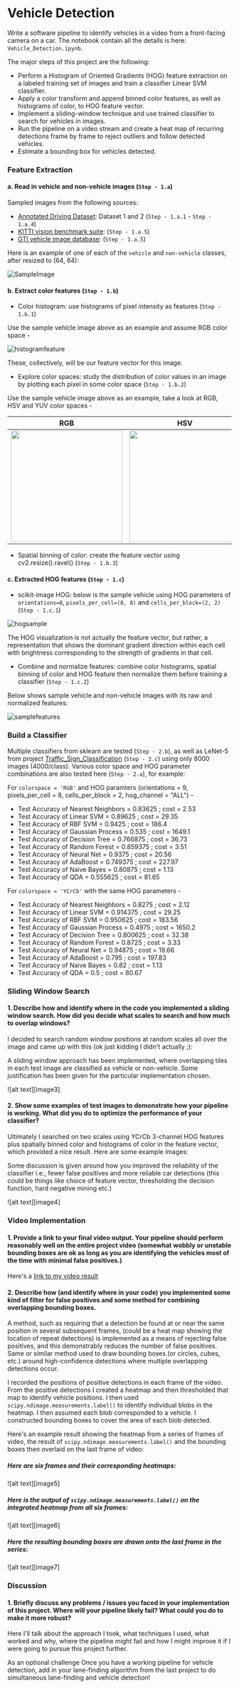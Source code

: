 # Vehicle Detection

Write a software pipeline to identify vehicles in a video from a front-facing camera on a car. The notebook contain all the details is here: `Vehicle_Detection.ipynb`.

The major steps of this project are the following:

* Perform a Histogram of Oriented Gradients (HOG) feature extraction on a labeled training set of images and train a classifier Linear SVM classifier.
* Apply a color transform and append binned color features, as well as histograms of color, to HOG feature vector. 
* Implement a sliding-window technique and use trained classifier to search for vehicles in images.
* Run the pipeline on a video stream and create a heat map of recurring detections frame by frame to reject outliers and follow detected vehicles.
* Estimate a bounding box for vehicles detected.


### Feature Extraction

#### a. Read in vehicle and non-vehicle images (`Step - 1.a`)

Sampled images from the following sources: 
* [Annotated Driving Dataset](https://github.com/udacity/self-driving-car/tree/master/annotations): Dataset 1 and 2 (`Step - 1.a.1` - `Step - 1.a.4`)
* [KITTI vision benchmark suite](http://www.cvlibs.net/datasets/kitti/): (`Step - 1.a.5`)
* [GTI vehicle image database](http://www.gti.ssr.upm.es/data/Vehicle_database.html): (`Step - 1.a.5`)

Here is an example of one of each of the `vehicle` and `non-vehicle` classes, after resized to (64, 64):

![SampleImage](https://github.com/LuLi0077/SDC/blob/master/Vehicle_Detection/output_images/sampleimage.png)


#### b. Extract color features (`Step - 1.b`)

* Color histogram: use histograms of pixel intensity as features (`Step - 1.b.1`)

Use the sample vehicle image above as an example and assume RGB color space - 

![histogramfeature](https://github.com/LuLi0077/SDC/blob/master/Vehicle_Detection/output_images/histogramfeature.png)

These, collectively, will be our feature vector for this image.

* Explore color spaces: study the distribution of color values in an image by plotting each pixel in some color space (`Step - 1.b.2`)

Use the sample vehicle image above as an example, take a look at RGB, HSV and YUV color spaces - 

RGB                        |  HSV                      |  YUV
:-------------------------:|:-------------------------:|:-------------------------:
<img src="https://github.com/LuLi0077/SDC/blob/master/Vehicle_Detection/output_images/RGBcolorspace.png" width="250" height="250">  |  <img src="https://github.com/LuLi0077/SDC/blob/master/Vehicle_Detection/output_images/HSVcolorspace.png" width="250" height="250">  |  <img src="https://github.com/LuLi0077/SDC/blob/master/Vehicle_Detection/output_images/YUVcolorspace.png" width="250" height="250"> 

* Spatial binning of color: create the feature vector using cv2.resize().ravel() (`Step - 1.b.3`)


#### c. Extracted HOG features (`Step - 1.c`)

* scikit-image HOG: below is the sample vehicle using HOG parameters of `orientations=8`, `pixels_per_cell=(8, 8)` and `cells_per_block=(2, 2)` (`Step - 1.c.1`)

![hogsample](https://github.com/LuLi0077/SDC/blob/master/Vehicle_Detection/output_images/hogsample.png)

The HOG visualization is not actually the feature vector, but rather, a representation that shows the dominant gradient direction within each cell with brightness corresponding to the strength of gradients in that cell.

* Combine and normalize features: combine color histograms, spatial binning of color and HOG feature then normalize them before training a classifier (`Step - 1.c.2`)

Below shows sample vehicle and non-vehicle images with its raw and normalized features:

![samplefeatures](https://github.com/LuLi0077/SDC/blob/master/Vehicle_Detection/output_images/samplefeatures.png)


### Build a Classifier

Multiple classifiers from sklearn are tested (`Step - 2.b`), as well as LeNet-5 from project [Traffic_Sign_Classification](https://github.com/LuLi0077/SDC/tree/master/Traffic_Sign_Classification) (`Step - 2.c`) using only 8000 images (4000/class). Various color space and HOG parameter combinations are also tested here (`Step - 2.a`), for example: 

For `colorspace = 'RGB'` and HOG paramters (orientations = 9, pixels_per_cell = 8, cells_per_block = 2, hog_channel = "ALL") - 
* Test Accuracy of Nearest Neighbors = 0.83625 ; cost = 2.53
* Test Accuracy of Linear SVM = 0.89625 ; cost = 29.35
* Test Accuracy of RBF SVM = 0.9425 ; cost = 186.4
* Test Accuracy of Gaussian Process = 0.535 ; cost = 1649.1
* Test Accuracy of Decision Tree = 0.766875 ; cost = 36.73
* Test Accuracy of Random Forest = 0.859375 ; cost = 3.51
* Test Accuracy of Neural Net = 0.9375 ; cost = 20.56
* Test Accuracy of AdaBoost = 0.749375 ; cost = 227.97
* Test Accuracy of Naive Bayes = 0.80875 ; cost = 1.13
* Test Accuracy of QDA = 0.555625 ; cost = 81.65

For `colorspace = 'YCrCb'` with the same HOG parameters -
* Test Accuracy of Nearest Neighbors = 0.8275 ; cost = 2.12
* Test Accuracy of Linear SVM = 0.914375 ; cost = 29.25
* Test Accuracy of RBF SVM = 0.950625 ; cost = 183.56
* Test Accuracy of Gaussian Process = 0.4975 ; cost = 1650.2
* Test Accuracy of Decision Tree = 0.800625 ; cost = 32.38
* Test Accuracy of Random Forest = 0.8725 ; cost = 3.33
* Test Accuracy of Neural Net = 0.94875 ; cost = 19.66
* Test Accuracy of AdaBoost = 0.795 ; cost = 197.83
* Test Accuracy of Naive Bayes = 0.82 ; cost = 1.13
* Test Accuracy of QDA = 0.5 ; cost = 80.67


### Sliding Window Search

#### 1. Describe how and identify where in the code you implemented a sliding window search.  How did you decide what scales to search and how much to overlap windows?

I decided to search random window positions at random scales all over the image and came up with this (ok just kidding I didn't actually ;):

A sliding window approach has been implemented, where overlapping tiles in each test image are classified as vehicle or non-vehicle. Some justification has been given for the particular implementation chosen.

![alt text][image3]

#### 2. Show some examples of test images to demonstrate how your pipeline is working.  What did you do to optimize the performance of your classifier?

Ultimately I searched on two scales using YCrCb 3-channel HOG features plus spatially binned color and histograms of color in the feature vector, which provided a nice result.  Here are some example images:

Some discussion is given around how you improved the reliability of the classifier i.e., fewer false positives and more reliable car detections (this could be things like choice of feature vector, thresholding the decision function, hard negative mining etc.)

![alt text][image4]


### Video Implementation

#### 1. Provide a link to your final video output.  Your pipeline should perform reasonably well on the entire project video (somewhat wobbly or unstable bounding boxes are ok as long as you are identifying the vehicles most of the time with minimal false positives.)
Here's a [link to my video result](./project_video.mp4)


#### 2. Describe how (and identify where in your code) you implemented some kind of filter for false positives and some method for combining overlapping bounding boxes.

A method, such as requiring that a detection be found at or near the same position in several subsequent frames, (could be a heat map showing the location of repeat detections) is implemented as a means of rejecting false positives, and this demonstrably reduces the number of false positives. Same or similar method used to draw bounding boxes (or circles, cubes, etc.) around high-confidence detections where multiple overlapping detections occur.

I recorded the positions of positive detections in each frame of the video.  From the positive detections I created a heatmap and then thresholded that map to identify vehicle positions.  I then used `scipy.ndimage.measurements.label()` to identify individual blobs in the heatmap.  I then assumed each blob corresponded to a vehicle.  I constructed bounding boxes to cover the area of each blob detected.  

Here's an example result showing the heatmap from a series of frames of video, the result of `scipy.ndimage.measurements.label()` and the bounding boxes then overlaid on the last frame of video:

##### Here are six frames and their corresponding heatmaps:

![alt text][image5]

##### Here is the output of `scipy.ndimage.measurements.label()` on the integrated heatmap from all six frames:
![alt text][image6]

##### Here the resulting bounding boxes are drawn onto the last frame in the series:
![alt text][image7]


### Discussion

#### 1. Briefly discuss any problems / issues you faced in your implementation of this project.  Where will your pipeline likely fail?  What could you do to make it more robust?

Here I'll talk about the approach I took, what techniques I used, what worked and why, where the pipeline might fail and how I might improve it if I were going to pursue this project further.  

As an optional challenge Once you have a working pipeline for vehicle detection, add in your lane-finding algorithm from the last project to do simultaneous lane-finding and vehicle detection!

